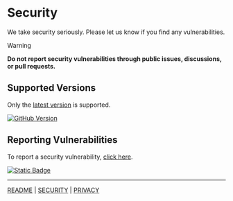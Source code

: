 # Security

We take security seriously. Please let us know if you find any vulnerabilities.

> [!WARNING]  
> **Do not report security vulnerabilities through public issues, discussions, or pull requests.**

## Supported Versions

Only the [latest version](https://github.com/cssnr/zipline-android/releases/latest) is supported.

[![GitHub Version](https://img.shields.io/github/v/release/cssnr/zipline-android?style=for-the-badge&logo=android&color=34A853&label=Latest%20Version)](https://github.com/cssnr/zipline-android/releases/latest)

## Reporting Vulnerabilities

To report a security vulnerability, [click here](https://github.com/cssnr/zipline-android/security/advisories/new).

[![Static Badge](https://img.shields.io/badge/Report_a_Vulnerability-34A853?style=for-the-badge)](https://github.com/cssnr/zipline-android/security/advisories/new)

---

[README](https://github.com/cssnr/zipline-android/?tab=readme-ov-file#readme) |
[SECURITY](https://github.com/cssnr/zipline-android/?tab=security-ov-file) |
[PRIVACY](https://github.com/cssnr/zipline-android/blob/master/PRIVACY.md)
